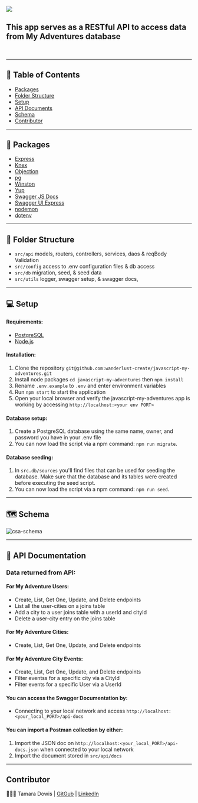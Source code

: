 <img src="https://user-images.githubusercontent.com/67713820/209890826-96c8d88e-98b5-4e4b-b59f-d8b0e853287a.png"><br>

<p align="center">
<h2>This app serves as a RESTful API to access data from My Adventures database </h2>
    <br> 
</p>

----------

## 📝 Table of Contents

- [Packages](#packages)
- [Folder Structure](#folder_structure)
- [Setup](#setup)
- [API Documents](#api-docs)
- [Schema](#schema)
- [Contributor](#contributor)

----------
## 🎁 Packages <a name = "packages"></a>

- [Express](https://www.npmjs.com/package/express)
- [Knex](https://knexjs.org/guide/)
- [Objection](https://vincit.github.io/objection.js/api/objection/)
- [pg](https://www.npmjs.com/package/pg)
- [Winston](https://www.npmjs.com/package/winston)
- [Yup](https://www.npmjs.com/package/yup)
- [Swagger JS Docs](https://swagger.io/docs/open-source-tools/swagger-ui/usage/installation/)
- [Swagger UI Express](https://swagger.io/docs/open-source-tools/swagger-ui/usage/installation/)
- [nodemon](https://nodemon.io/)
- [dotenv](https://www.npmjs.com/package/dotenv)
----------
## 📂 Folder Structure <a name = "folder_structure"></a>
- `src/api` models, routers, controllers, services, daos & reqBody Validation
- `src/config` access to .env configuration files & db access
- `src/db` migration, seed, & seed data
- `src/utils` logger, swagger setup, & swagger docs,

----------
## 💻 Setup  <a name = "setup"></a>

#### Requirements:

- [PostgreSQL](https://www.postgresql.org/)
- [Node.js](https://nodejs.org/en/)

#### Installation:

1. Clone the repository `git@github.com:wanderlust-create/javascript-my-adventures.git`
2. Install node packages `cd javascript-my-adventures` then `npm install`
3. Rename `.env.example` to `.env` and enter environment variables
4. Run `npm start` to start the application
5. Open your local browser and verify the javascript-my-adventures app is working by accessing `http://localhost:<your env PORT>`

#### Database setup:

1. Create a PostgreSQL database using the same name, owner, and password you have in your .env file
2. You can now load the script via a npm command: `npm run migrate`. 

#### Database seeding:

1. In `src.db/sources` you'll find files that can be used for seeding the database. Make sure that the database and its tables were created before executing the seed script. 
2. You can now load the script via a npm command: `npm run seed`. 

----------
## 🗺 Schema  <a name = "schema"></a>
![csa-schema](https://user-images.githubusercontent.com/67713820/209966291-29992855-b2c0-4401-86ae-29720e39fb08.png)

----------
## 💼 API Documentation  <a name = "api-docs"></a>

### Data returned from API:

#### For My Adventure Users:
- Create, List, Get One, Update, and Delete endpoints
- List all the user-cities on a joins table
- Add a city to a user joins table with a userId and cityId
- Delete a user-city entry on the joins table

#### For My Adventure Cities:
- Create, List, Get One, Update, and Delete endpoints

#### For My Adventure City Events:
- Create, List, Get One, Update, and Delete endpoints
- Filter eventss for a specific city via a CityId
- Filter events for a specific User via a UserId

#### You can access the Swagger Documentation by:
- Connecting to your local network and access `http://localhost:<your_local_PORT>/api-docs`

#### You can import a Postman collection by either:
1. Import the JSON doc on `http://localhost:<your_local_PORT>/api-docs.json` when connected to your local network
2. Import the document stored in `src/api/docs`
----------

## Contributor   <a name = "contributor"></a>
👩🏽‍🎤 Tamara Dowis |  [GitGub](https://github.com/wanderlust-create)  |  [LinkedIn](https://www.linkedin.com/in/tamara-dowis/)
